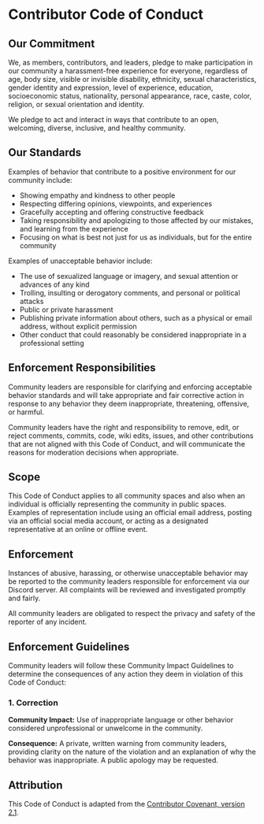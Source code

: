 # Contributor Code of Conduct

## Our Commitment

We, as members, contributors, and leaders, pledge to make participation in our community a harassment-free experience for everyone, regardless of age, body size, visible or invisible disability, ethnicity, sexual characteristics, gender identity and expression, level of experience, education, socioeconomic status, nationality, personal appearance, race, caste, color, religion, or sexual orientation and identity.

We pledge to act and interact in ways that contribute to an open, welcoming, diverse, inclusive, and healthy community.

## Our Standards

Examples of behavior that contribute to a positive environment for our community include:

- Showing empathy and kindness to other people
- Respecting differing opinions, viewpoints, and experiences
- Gracefully accepting and offering constructive feedback
- Taking responsibility and apologizing to those affected by our mistakes, and learning from the experience
- Focusing on what is best not just for us as individuals, but for the entire community

Examples of unacceptable behavior include:

- The use of sexualized language or imagery, and sexual attention or advances of any kind
- Trolling, insulting or derogatory comments, and personal or political attacks
- Public or private harassment
- Publishing private information about others, such as a physical or email address, without explicit permission
- Other conduct that could reasonably be considered inappropriate in a professional setting

## Enforcement Responsibilities

Community leaders are responsible for clarifying and enforcing acceptable behavior standards and will take appropriate and fair corrective action in response to any behavior they deem inappropriate, threatening, offensive, or harmful.

Community leaders have the right and responsibility to remove, edit, or reject comments, commits, code, wiki edits, issues, and other contributions that are not aligned with this Code of Conduct, and will communicate the reasons for moderation decisions when appropriate.

## Scope

This Code of Conduct applies to all community spaces and also when an individual is officially representing the community in public spaces. Examples of representation include using an official email address, posting via an official social media account, or acting as a designated representative at an online or offline event.

## Enforcement

Instances of abusive, harassing, or otherwise unacceptable behavior may be reported to the community leaders responsible for enforcement via our Discord server. All complaints will be reviewed and investigated promptly and fairly.

All community leaders are obligated to respect the privacy and safety of the reporter of any incident.

## Enforcement Guidelines

Community leaders will follow these Community Impact Guidelines to determine the consequences of any action they deem in violation of this Code of Conduct:

### 1. Correction

**Community Impact:** Use of inappropriate language or other behavior considered unprofessional or unwelcome in the community.

**Consequence:** A private, written warning from community leaders, providing clarity on the nature of the violation and an explanation of why the behavior was inappropriate. A public apology may be requested.

## Attribution

This Code of Conduct is adapted from the [Contributor Covenant, version 2.1](https://www.contributor-covenant.org/version/2/1/code_of_conduct.html).
